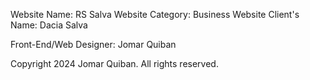 Website Name: RS Salva
Website Category: Business Website
Client's Name: Dacia Salva


Front-End/Web Designer: Jomar Quiban

Copyright 2024 Jomar Quiban. All rights reserved.
